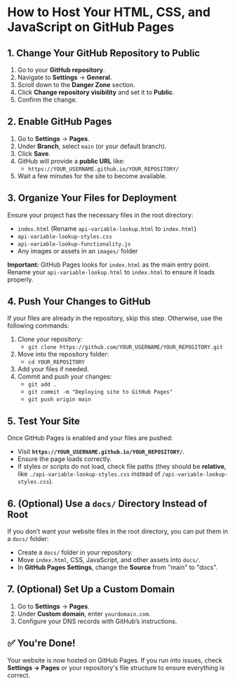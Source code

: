 # How to Host Your HTML, CSS, and JavaScript on GitHub Pages

## 1. Change Your GitHub Repository to Public
1. Go to your **GitHub repository**.
2. Navigate to **Settings** → **General**.
3. Scroll down to the **Danger Zone** section.
4. Click **Change repository visibility** and set it to **Public**.
5. Confirm the change.

## 2. Enable GitHub Pages
1. Go to **Settings** → **Pages**.
2. Under **Branch**, select `main` (or your default branch).
3. Click **Save**.
4. GitHub will provide a **public URL** like:
   - `https://YOUR_USERNAME.github.io/YOUR_REPOSITORY/`
5. Wait a few minutes for the site to become available.

## 3. Organize Your Files for Deployment
Ensure your project has the necessary files in the root directory:

- `index.html` (Rename `api-variable-lookup.html` to `index.html`)
- `api-variable-lookup-styles.css`
- `api-variable-lookup-functionality.js`
- Any images or assets in an `images/` folder

**Important:** GitHub Pages looks for `index.html` as the main entry point. Rename your `api-variable-lookup.html` to `index.html` to ensure it loads properly.

## 4. Push Your Changes to GitHub
If your files are already in the repository, skip this step. Otherwise, use the following commands:

1. Clone your repository:
   - `git clone https://github.com/YOUR_USERNAME/YOUR_REPOSITORY.git`
2. Move into the repository folder:
   - `cd YOUR_REPOSITORY`
3. Add your files if needed.
4. Commit and push your changes:
   - `git add .`
   - `git commit -m "Deploying site to GitHub Pages"`
   - `git push origin main`

## 5. Test Your Site
Once GitHub Pages is enabled and your files are pushed:
- Visit **`https://YOUR_USERNAME.github.io/YOUR_REPOSITORY/`**.
- Ensure the page loads correctly.
- If styles or scripts do not load, check file paths (they should be **relative**, like `./api-variable-lookup-styles.css` instead of `/api-variable-lookup-styles.css`).

## 6. (Optional) Use a `docs/` Directory Instead of Root
If you don’t want your website files in the root directory, you can put them in a `docs/` folder:

- Create a `docs/` folder in your repository.
- Move `index.html`, CSS, JavaScript, and other assets into `docs/`.
- In **GitHub Pages Settings**, change the **Source** from "main" to "docs".

## 7. (Optional) Set Up a Custom Domain
1. Go to **Settings** → **Pages**.
2. Under **Custom domain**, enter `yourdomain.com`.
3. Configure your DNS records with GitHub’s instructions.

## ✅ You're Done!
Your website is now hosted on GitHub Pages. If you run into issues, check **Settings → Pages** or your repository's file structure to ensure everything is correct.
